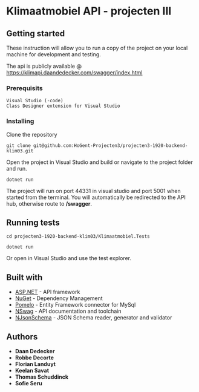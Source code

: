# Klimaatmobiel API - projecten III 
## Getting started

These instruction will allow you to run a copy of the project on your local machine for development and testing.

The api is publicly available @ https://klimapi.daandedecker.com/swagger/index.html

### Prerequisits

```
Visual Studio (-code)
Class Designer extension for Visual Studio
```

### Installing

Clone the repository

```
git clone git@github.com:HoGent-Projecten3/projecten3-1920-backend-klim03.git
```

Open the project in Visual Studio and build or navigate to the project folder and run. 

```
dotnet run
```

The project will run on port 44331 in visual studio and port 5001 when started from the terminal. 
You will automatically be redirected to the API hub, otherwise route to **/swagger**.

## Running tests

```
cd projecten3-1920-backend-klim03/Klimaatmobiel.Tests
```

```
dotnet run
```

Or open in Visual Studio and use the test explorer.

## Built with

* [ASP.NET](https://dotnet.microsoft.com/apps/aspnet) - API framework
* [NuGet](https://nuget.org) - Dependency Management
* [Pomelo](https://www.nuget.org/packages/Pomelo.EntityFrameworkCore.MySql) - Entity Framework connector for MySql
* [NSwag](https://www.nuget.org/packages/NSwag.AspNetCore/) - API documentation and toolchain
* [NJsonSchema](https://www.nuget.org/packages/NJsonSchema/) - JSON Schema reader, generator and validator

## Authors

* **Daan Dedecker**
* **Robbe Decorte**
* **Florian Landuyt**
* **Keelan Savat**
* **Thomas Schuddinck**
* **Sofie Seru**





